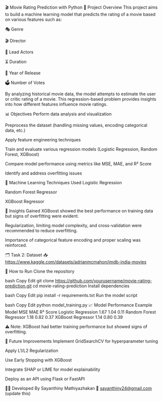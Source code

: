🎬 Movie Rating Prediction with Python
📌 Project Overview
This project aims to build a machine learning model that predicts the rating of a movie based on various features such as:

🎭 Genre

🎬 Director

🎤 Lead Actors

⏳ Duration

📅 Year of Release

🗳️ Number of Votes

By analyzing historical movie data, the model attempts to estimate the user or critic rating of a movie. This regression-based problem provides insights into how different features influence movie ratings.

📊 Objectives
Perform data analysis and visualization

Preprocess the dataset (handling missing values, encoding categorical data, etc.)

Apply feature engineering techniques

Train and evaluate various regression models (Logistic Regression, Random Forest, XGBoost)

Compare model performance using metrics like MSE, MAE, and R² Score

Identify and address overfitting issues

🧪 Machine Learning Techniques Used
Logistic Regression

Random Forest Regressor

XGBoost Regressor

🧠 Insights Gained
XGBoost showed the best performance on training data but signs of overfitting were evident.

Regularization, limiting model complexity, and cross-validation were recommended to reduce overfitting.

Importance of categorical feature encoding and proper scaling was reinforced.

🗂️ Task 2: Dataset
📥 https://www.kaggle.com/datasets/adrianmcmahon/imdb-india-movies

🚀 How to Run
Clone the repository

bash
Copy
Edit
git clone https://github.com/yourusername/movie-rating-prediction.git
cd movie-rating-prediction
Install dependencies

bash
Copy
Edit
pip install -r requirements.txt
Run the model script

bash
Copy
Edit
python model_training.py
📈 Model Performance Example
Model	MSE	MAE	R² Score
Logistic Regression	1.67	1.04	0.11
Random Forest Regressor	1.18	0.82	0.37
XGBoost Regressor	1.14	0.80	0.39

⚠️ Note: XGBoost had better training performance but showed signs of overfitting.

🔧 Future Improvements
Implement GridSearchCV for hyperparameter tuning

Apply L1/L2 Regularization

Use Early Stopping with XGBoost

Integrate SHAP or LIME for model explainability

Deploy as an API using Flask or FastAPI

👩‍💻 Developed By
Sayanthiny Mathiyazhakan
📧 sayanthiny24@gmail.com (update this)

